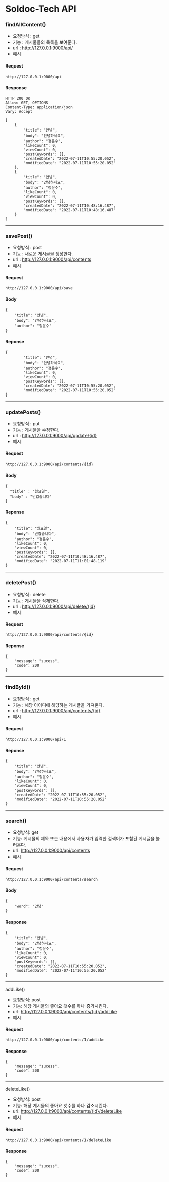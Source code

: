 # Soldoc-Tech API

### findAllContent()
- 요청방식 : get
- 기능 : 게시물들의 목록을 보여준다.
- url : http://127.0.0.1:9000/api/
- 예시
#### Request
```
http://127.0.0.1:9000/api
```

#### Response
```
HTTP 200 OK
Allow: GET, OPTIONS
Content-Type: application/json
Vary: Accept

[
    {
        "title": "안녕",
        "body": "안녕하세요",
        "author": "정윤수",
        "likeCount": 0,
        "viewCount": 0,
        "postKeywords": [],
        "createdDate": "2022-07-11T10:55:20.052",
        "modifiedDate": "2022-07-11T10:55:20.052"
    },
    {
        "title": "안녕",
        "body": "안녕하세요",
        "author": "정윤수",
        "likeCount": 0,
        "viewCount": 0,
        "postKeywords": [],
        "createdDate": "2022-07-11T10:48:16.487",
        "modifiedDate": "2022-07-11T10:48:16.487"
    }
]
```
<hr/>

### savePost()
- 요청방식 : post
- 기능 : 새로운 게시글을 생성한다.
- url : http://127.0.0.1:9000/api/contents
- 예시
#### Request
```
http://127.0.0.1:9000/api/save
```

#### Body
```
{
    "title": "안녕",
    "body": "안녕하세요",
    "author": "정윤수"
}
```

#### Reponse
```
{
        "title": "안녕",
        "body": "안녕하세요",
        "author": "정윤수",
        "likeCount": 0,
        "viewCount": 0,
        "postKeywords": [],
        "createdDate": "2022-07-11T10:55:20.052",
        "modifiedDate": "2022-07-11T10:55:20.052"
}
```
<hr/>

### updatePosts()
- 요청방식 : put
- 기능 : 게시물을 수정한다.
- url : http://127.0.0.1:9000/api/update/{id}
- 예시
#### Request
```
http://127.0.0.1:9000/api/contents/{id}
```

#### Body
```
{
  "title" : "월요일",
  "body" : "반갑습니다"
}
```

#### Reponse
```
{
    "title": "월요일",
    "body": "반갑습니다",
    "author": "정윤수",
    "likeCount": 0,
    "viewCount": 0,
    "postKeywords": [],
    "createdDate": "2022-07-11T10:48:16.487",
    "modifiedDate": "2022-07-11T11:01:48.119"
}
```
<hr/>

### deletePost()
- 요청방식 : delete
- 기능 : 게시물을 삭제한다.
- url : http://127.0.0.1:9000/api/delete/{id}
- 예시
#### Request
```
http://127.0.0.1:9000/api/contents/{id}
```

#### Reponse
```
{
    "message": "sucess",
    "code": 200
}
```
<hr/>

### findById()
- 요청방식 : get
- 기능 : 해당 아이디에 해당하는 게시글을 가져온다.
- url : http://127.0.0.1:9000/api/contents/{id}
- 예시
#### Request
```
http://127.0.0.1:9000/api/1
```

#### Reponse
```
{
    "title": "안녕",
    "body": "안녕하세요",
    "author": "정윤수",
    "likeCount": 0,
    "viewCount": 0,
    "postKeywords": [],
    "createdDate": "2022-07-11T10:55:20.052",
    "modifiedDate": "2022-07-11T10:55:20.052"
}
```

---
### search()
* 요청방식: get
* 기능: 게시물의 제목 또는 내용에서 사용자가 입력한 검색어가 포함된 게시글을 불러온다.
* url: http://127.0.0.1:9000/api/contents
* 예시

#### Request
```
http://127.0.0.1:9000/api/contents/search
```

#### Body
```
{
    "word": "안녕"
}
```

#### Response
```
{
    "title": "안녕",
    "body": "안녕하세요",
    "author": "정윤수",
    "likeCount": 0,
    "viewCount": 0,
    "postKeywords": [],
    "createdDate": "2022-07-11T10:55:20.052",
    "modifiedDate": "2022-07-11T10:55:20.052"
}
```


---

addLike()
* 요청방식: post
* 기능: 해당 게시물의 좋아요 갯수를 하나 증가시킨다.
* url: http://127.0.0.1:9000/api/contents/{id}/addLike
* 예시


#### Request
```
http://127.0.0.1:9000/api/contents/1/addLike
```

#### Response
```
{
    "message": "sucess",
    "code": 200
}
```
---
deleteLike()
* 요청방식: post
* 기능: 해당 게시물의 좋아요 갯수를 하나 감소시킨다.
* url: http://127.0.0.1:9000/api/contents/{id}/deleteLike
* 예시


#### Request
```
http://127.0.0.1:9000/api/contents/1/deleteLike
```

#### Response
```
{
    "message": "sucess",
    "code": 200
}
```

